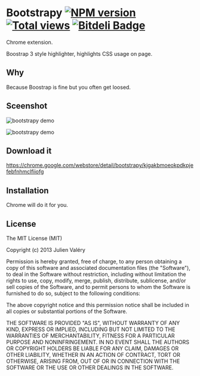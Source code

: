 Bootstrapy [![NPM version](https://badge.fury.io/js/bootstrapy)](http://badge.fury.io/js/bootstrapy) [![Total views](https://sourcegraph.com/api/repos/github.com/darul75/bootstrapy/counters/views.png)](https://sourcegraph.com/github.com/darul75/bootstrapy) [![Bitdeli Badge](https://d2weczhvl823v0.cloudfront.net/darul75/bootstrapy/trend.png)](https://bitdeli.com/free "Bitdeli Badge")
=====================

Chrome extension.

Boostrap 3 style highlighter, highlights CSS usage on page.

Why
-------------

Because Boostrap is fine but you often get loosed.

Sceenshot
-------------

![bootstrapy demo](http://darul75.github.io/ng-slider/images/screen1.png "bootstrapy demo")

![bootstrapy demo](http://darul75.github.io/ng-slider/images/screen3.png "bootstrapy demo")

Download it
-------------

https://chrome.google.com/webstore/detail/bootstrapy/kjgakbmoeokpdkpjefebfnhmclfiiofg

Installation
------------

Chrome will do it for you.

## License

The MIT License (MIT)

Copyright (c) 2013 Julien Valéry

Permission is hereby granted, free of charge, to any person obtaining a copy
of this software and associated documentation files (the "Software"), to deal
in the Software without restriction, including without limitation the rights
to use, copy, modify, merge, publish, distribute, sublicense, and/or sell
copies of the Software, and to permit persons to whom the Software is
furnished to do so, subject to the following conditions:

The above copyright notice and this permission notice shall be included in
all copies or substantial portions of the Software.

THE SOFTWARE IS PROVIDED "AS IS", WITHOUT WARRANTY OF ANY KIND, EXPRESS OR
IMPLIED, INCLUDING BUT NOT LIMITED TO THE WARRANTIES OF MERCHANTABILITY,
FITNESS FOR A PARTICULAR PURPOSE AND NONINFRINGEMENT. IN NO EVENT SHALL THE
AUTHORS OR COPYRIGHT HOLDERS BE LIABLE FOR ANY CLAIM, DAMAGES OR OTHER
LIABILITY, WHETHER IN AN ACTION OF CONTRACT, TORT OR OTHERWISE, ARISING FROM,
OUT OF OR IN CONNECTION WITH THE SOFTWARE OR THE USE OR OTHER DEALINGS IN
THE SOFTWARE.
